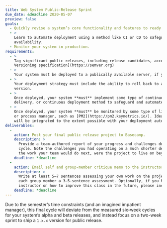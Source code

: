 ```yaml
---
title: Web System Public-Release Sprint
due_date: &deadline 2020-05-07
preview: false
goals:
  - Quickly revise a system’s core functionality and features to ready an initial public release.
  - >
    Learn to automate deployment using a method like CI or CD to safeguard its uptime and
    availability.
  - Monitor your system in production.
requirements:
  - >
    Tag significant public releases, including release candidates, according to the [Semantic
    Versioning specification](https://semver.org)
  - >
    Your system must be deployed to a publically available server, if you’ve not already done so.
  - >
    Your deployment strategy must include the ability to roll back to an earlier, known stable
    version.
  - >
    Once deployed, your system **must** implement some type of continuous integration, continuous
    delivery, or continuous deployment method to safeguard and automate your deployment.
  - >
    Once deployed, your system **must** be monitored by some type of lightweight monitoring software
    or process manager, such as [PM2](https://pm2.keymetrics.io/). Ideally, monitoring
    will be integrated to the extent possible with your deployment automation.
deliverables:
  -
    action: Post your final public release project to Basecamp.
    description: >
      Provide a team-authored report of your progress and challenges during the short public-release
      cycle. Note the challenges you had operating on a much shorter development cycle, and preview
      the work your team would do next, were the project to live on beyond the current semester.
    deadline: *deadline
  -
    action: Email self and group-member critique memo to the instructor.
    description: >
      Write at least 5–7 sentences assessing your own work on the project this semester, and for
      each group member a 3–5-sentence assessment. Optionally, if you have suggestions for the
      instructor on how to improve this class in the future, please include those as well.
    deadline: *deadline
---
```


Due to the semester’s time constraints (and an imagined impatient manager), this final cycle will
deviate from the measured six-week cycles for your system’s alpha and beta releases, and instead
focus on a two-week sprint to ship a `1.x.x` version for public release.
